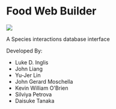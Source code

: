Food Web Builder
==========
![](https://github.com/jjliang/databaseui/umass_branch/app/assets/images/logo.jpg)

A Species interactions database interface

Developed By:
- Luke D. Inglis 
- John Liang 
- Yu-Jer Lin 
- John Gerard Moschella 
- Kevin William O'Brien 
- Silviya Petrova 
- Daisuke Tanaka 

